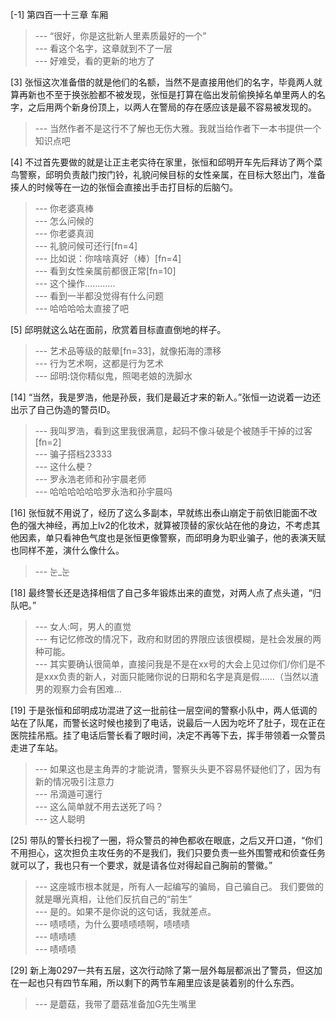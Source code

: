 
[-1] 第四百一十三章 车厢
>--- “很好，你是这批新人里素质最好的一个”<br>
>--- 看这个名字，这章就到不了一层<br>
>--- 好难受，看的更新的地方了<br>

[3] 张恒这次准备借的就是他们的名额，当然不是直接用他们的名字，毕竟两人就算再新也不至于换张脸都不被发现，张恒是打算在临出发前偷换掉名单里两人的名字，之后用两个新身份顶上，以两人在警局的存在感应该是最不容易被发现的。
>--- 当然作者不是这行不了解也无伤大雅。我就当给作者下一本书提供一个知识点吧<br>

[4] 不过首先要做的就是让正主老实待在家里，张恒和邱明开车先后拜访了两个菜鸟警察，邱明负责敲门按门铃，礼貌问候目标的女性亲属，在目标大怒出门，准备揍人的时候等在一边的张恒会直接出手击打目标的后脑勺。
>--- 你老婆真棒<br>
>--- 怎么问候的<br>
>--- 你老婆真润<br>
>--- 礼貌问候可还行[fn=4]<br>
>--- 比如说：你啥啥真好（棒）[fn=4]<br>
>--- 看到女性亲属前都很正常[fn=10]<br>
>--- 这个操作…………<br>
>--- 看到一半都没觉得有什么问题<br>
>--- 哈哈哈哈太直接了吧<br>

[5] 邱明就这么站在面前，欣赏着目标直直倒地的样子。
>--- 艺术品等级的敲晕[fn=33]，就像拓海的漂移<br>
>--- 行为艺术啊，这都是行为艺术<br>
>--- 邱明:饶你精似鬼，照喝老娘的洗脚水<br>

[14] “当然，我是罗浩，他是孙辰，我们是最近才来的新人。”张恒一边说着一边还出示了自己伪造的警员ID。
>--- 我叫罗浩，看到这里我很满意，起码不像斗破是个被随手干掉的过客[fn=2]<br>
>--- 骗子搭档23333<br>
>--- 这什么梗？<br>
>--- 罗永浩老师和孙宇晨老师<br>
>--- 哈哈哈哈哈哈罗永浩和孙宇晨吗<br>

[16] 张恒就不用说了，经历了这么多副本，早就练出泰山崩定于前依旧能面不改色的强大神经，再加上lv2的化妆术，就算被顶替的家伙站在他的身边，不考虑其他因素，单只看神色气度也是张恒更像警察，而邱明身为职业骗子，他的表演天赋也同样不差，演什么像什么。
>--- 눈_눈<br>

[18] 最终警长还是选择相信了自己多年锻炼出来的直觉，对两人点了点头道，“归队吧。”
>--- 女人:呵，男人的直觉<br>
>--- 有记忆修改的情况下，政府和财团的界限应该很模糊，是社会发展的两种可能。<br>
>--- 其实要确认很简单，直接问我是不是在xx号的大会上见过你们/你们是不是xxx负责的新人，对面只能赌你说的日期和名字是真是假……（当然以渣男的观察力会有困难…<br>

[19] 于是张恒和邱明成功混进了这一批前往一层空间的警察小队中，两人低调的站在了队尾，而警长这时候也接到了电话，说最后一人因为吃坏了肚子，现在正在医院挂吊瓶。挂了电话后警长看了眼时间，决定不再等下去，挥手带领着一众警员走进了车站。
>--- 如果这也是主角弄的才能说清，警察头头更不容易怀疑他们了，因为有新的情况吸引注意力<br>
>--- 吊滴遁可還行<br>
>--- 这么简单就不用去送死了吗？<br>
>--- 这人聪明<br>

[25] 带队的警长扫视了一圈，将众警员的神色都收在眼底，之后又开口道，“你们不用担心，这次担负主攻任务的不是我们，我们只要负责一些外围警戒和侦查任务就可以了，我也只有一个要求，就是请各位对得起自己胸前的警徽。”
>--- 这座城市根本就是，所有人一起编写的骗局，自己骗自己。
我们要做的就是曝光真相，让他们反抗自己的“前生”<br>
>--- 是的。如果不是你说的这句话，我就差点。<br>
>--- 啧啧啧，为什么要啧啧啧啊，啧啧啧<br>
>--- 啧啧啧<br>
>--- 啧啧啧<br>

[29] 新上海0297一共有五层，这次行动除了第一层外每层都派出了警员，但这加在一起也只有四节车厢，所以剩下的两节车厢里应该是装着别的什么东西。
>--- 是蘑菇，我带了蘑菇准备加G先生嘴里<br>
